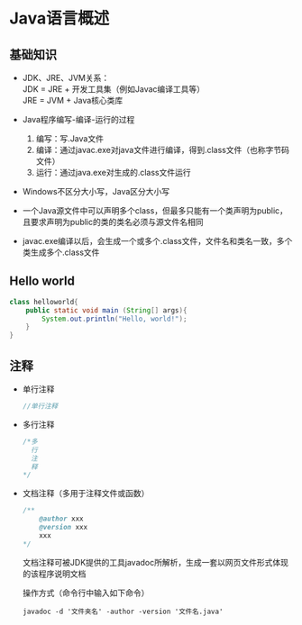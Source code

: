 # Java语言概述

## 基础知识
- JDK、JRE、JVM关系：  
    JDK = JRE + 开发工具集（例如Javac编译工具等）  
    JRE = JVM + Java核心类库  

- Java程序编写-编译-运行的过程
    1. 编写：写.Java文件
    2. 编译：通过javac.exe对java文件进行编译，得到.class文件（也称字节码文件）
    3. 运行：通过java.exe对生成的.class文件运行   

- Windows不区分大小写，Java区分大小写  

- 一个Java源文件中可以声明多个class，但最多只能有一个类声明为public，且要求声明为public的类的类名必须与源文件名相同  

- javac.exe编译以后，会生成一个或多个.class文件，文件名和类名一致，多个类生成多个.class文件

## Hello world
```java
class helloworld{
    public static void main (String[] args){
        System.out.println("Hello, world!");
    }
}
```

## 注释
- 单行注释
    ``` java
    //单行注释
    ```
- 多行注释
    ``` java
    /*多
      行
      注
      释
    */
    ```
- 文档注释（多用于注释文件或函数）
    ``` java
    /**
        @author xxx
        @version xxx
        xxx
    */
    ```
    文档注释可被JDK提供的工具javadoc所解析，生成一套以网页文件形式体现的该程序说明文档  

    操作方式（命令行中输入如下命令） 
    ```
    javadoc -d '文件夹名' -author -version '文件名.java'
    ```